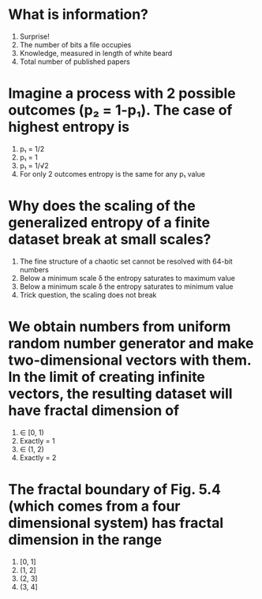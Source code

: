 # What is information?
1. Surprise!
1. The number of bits a file occupies
1. Knowledge, measured in length of white beard
1. Total number of published papers

# Imagine a process with 2 possible outcomes (p₂ = 1-p₁). The case of highest entropy is
1. p₁ = 1/2
1. p₁ = 1
1. p₁ = 1/√2
1. For only 2 outcomes entropy is the same for any p₁ value

# Why does the scaling of the generalized entropy of a finite dataset break at small scales?
1. The fine structure of a chaotic set cannot be resolved with 64-bit numbers
1. Below a minimum scale δ the entropy saturates to maximum value
1. Below a minimum scale δ the entropy saturates to minimum value
1. Trick question, the scaling does not break

# We obtain numbers from uniform random number generator and make two-dimensional vectors with them. In the limit of creating infinite vectors, the resulting dataset will have fractal dimension of
1. ∈ [0, 1)
1. Exactly = 1
1. ∈ (1, 2)
1. Exactly = 2

# The fractal boundary of Fig. 5.4 (which comes from a four dimensional system) has fractal dimension in the range
1. [0, 1]
1. (1, 2]
1. (2, 3]
1. (3, 4]
